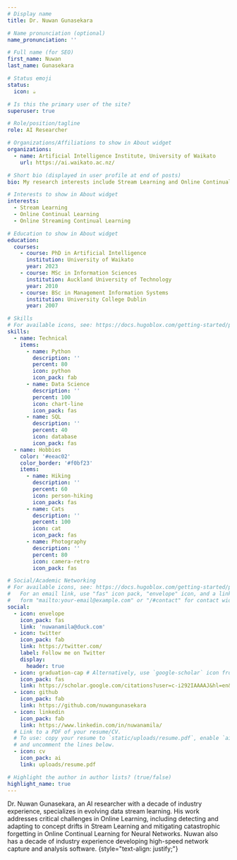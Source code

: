 ```yaml
---
# Display name
title: Dr. Nuwan Gunasekara

# Name pronunciation (optional)
name_pronunciation: ''

# Full name (for SEO)
first_name: Nuwan
last_name: Gunasekara

# Status emoji
status:
  icon: ☕️

# Is this the primary user of the site?
superuser: true

# Role/position/tagline
role: AI Researcher

# Organizations/Affiliations to show in About widget
organizations:
  - name: Artificial Intelligence Institute, University of Waikato
    url: https://ai.waikato.ac.nz/

# Short bio (displayed in user profile at end of posts)
bio: My research interests include Stream Learning and Online Continual Learning.

# Interests to show in About widget
interests:
  - Stream Learning
  - Online Continual Learning
  - Online Streaming Continual Learning

# Education to show in About widget
education:
  courses:
    - course: PhD in Artificial Intelligence
      institution: University of Waikato
      year: 2023
    - course: MSc in Information Sciences
      institution: Auckland University of Technology
      year: 2010
    - course: BSc in Management Information Systems
      institution: University College Dublin
      year: 2007

# Skills
# For available icons, see: https://docs.hugoblox.com/getting-started/page-builder/#icons
skills:
  - name: Technical
    items:
      - name: Python
        description: ''
        percent: 80
        icon: python
        icon_pack: fab
      - name: Data Science
        description: ''
        percent: 100
        icon: chart-line
        icon_pack: fas
      - name: SQL
        description: ''
        percent: 40
        icon: database
        icon_pack: fas
  - name: Hobbies
    color: '#eeac02'
    color_border: '#f0bf23'
    items:
      - name: Hiking
        description: ''
        percent: 60
        icon: person-hiking
        icon_pack: fas
      - name: Cats
        description: ''
        percent: 100
        icon: cat
        icon_pack: fas
      - name: Photography
        description: ''
        percent: 80
        icon: camera-retro
        icon_pack: fas

# Social/Academic Networking
# For available icons, see: https://docs.hugoblox.com/getting-started/page-builder/#icons
#   For an email link, use "fas" icon pack, "envelope" icon, and a link in the
#   form "mailto:your-email@example.com" or "/#contact" for contact widget.
social:
  - icon: envelope
    icon_pack: fas
    link: 'nuwanamila@duck.com'
  - icon: twitter
    icon_pack: fab
    link: https://twitter.com/
    label: Follow me on Twitter
    display:
      header: true
  - icon: graduation-cap # Alternatively, use `google-scholar` icon from `ai` icon pack
    icon_pack: fas
    link: https://scholar.google.com/citations?user=c-i292IAAAAJ&hl=en&oi=ao
  - icon: github
    icon_pack: fab
    link: https://github.com/nuwangunasekara
  - icon: linkedin
    icon_pack: fab
    link: https://www.linkedin.com/in/nuwanamila/
  # Link to a PDF of your resume/CV.
  # To use: copy your resume to `static/uploads/resume.pdf`, enable `ai` icons in `params.yaml`,
  # and uncomment the lines below.
  - icon: cv
    icon_pack: ai
    link: uploads/resume.pdf

# Highlight the author in author lists? (true/false)
highlight_name: true
---
```


Dr. Nuwan Gunasekara, an AI researcher with a decade of industry experience, specializes in evolving data stream learning. His work addresses critical challenges in Online Learning, including detecting and adapting to concept drifts in Stream Learning and mitigating catastrophic forgetting in Online Continual Learning for Neural Networks. Nuwan also has a decade of industry experience developing high-speed network capture and analysis software.
{style="text-align: justify;"}
